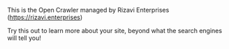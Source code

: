 This is the Open Crawler managed by Rizavi Enterprises (https://rizavi.enterprises)

Try this out to learn more about your site, beyond what the search engines will tell you!
